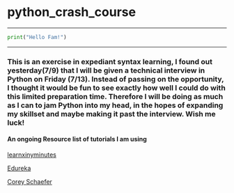 # python_crash_course
---
```python
print("Hello Fam!")
```
---
### This is an exercise in expediant syntax learning, I found out yesterday(7/9) that I will be given a technical interview in Python on Friday (7/13). Instead of passing on the opportunity, I thought it would be fun to see exactly how well I could do with this limited preparation time. Therefore I will be doing as much as I can to jam Python into my head, in the hopes of expanding my skillset and maybe making it past the interview. Wish me luck!

#### An ongoing Resource list of tutorials I am using

[learnxinyminutes](https://learnxinyminutes.com/docs/python3/)

[Edureka](https://www.youtube.com/watch?v=N0lxfilGfak)

[Corey Schaefer](https://www.youtube.com/watch?v=ZDa-Z5JzLYM&list=PL-osiE80TeTsqhIuOqKhwlXsIBIdSeYtc)